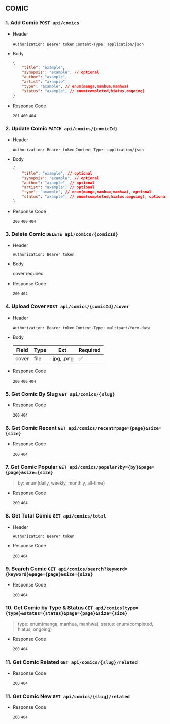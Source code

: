 ## COMIC

### 1. Add Comic `POST api/comics`

- Header

    `Authorization: Bearer token`
    `Content-Type: application/json`

- Body

    ```json
    {
        "title": "example",
        "synopsis": "example", // optional
        "author": "axample",
        "artist": "axample",
        "type": "axample", // enum(manga,manhua,manhwa)
        "status": "axample", // enum(completed,hiatus,ongoing)
    }
    ```

- Response Code

    `201` `400` `404`

### 2. Update Comic `PATCH api/comics/{comicId}`

- Header

    `Authorization: Bearer token`
    `Content-Type: application/json`

- Body

    ```json
    {
        "title": "example", // optional
        "synopsis": "example", // optional
        "author": "axample", // optional
        "artist": "axample", // optional
        "type": "axample", // enum(manga,manhua,manhwa), optional
        "status": "axample", // enum(completed,hiatus,ongoing), optional
    }
    ```

- Response Code

    `200` `400` `404`

### 3. Delete Comic `DELETE api/comics/{comicId}`

- Header

    `Authorization: Bearer token`

- Body

    cover required

- Response Code

    `200` `404`

### 4. Upload Cover `POST api/comics/{comicId}/cover`

- Header

    `Authorization: Bearer token`
    `Content-Type: multipart/form-data`

- Body

    | Field | Type | Ext       | Required |
    |-------|------|-----------|----------|
    |cover  | file | .jpg, .png| ✅       |

- Response Code

    `200` `400` `404`

### 5. Get Comic By Slug `GET api/comics/{slug}`

- Response Code

    `200` `404`

### 6. Get Comic Recent `GET api/comics/recent?page={page}&size={size}`

- Response Code

    `200` `404`

### 7. Get Comic Popular `GET api/comics/popular?by={by}&page={page}&size={size}` <!--- SKIP DULU -->

> by: enum(daily, weekly, monthly, all-time)

- Response Code

    `200` `404`

### 8. Get Total Comic `GET api/comics/total`

- Header

    `Authorization: Bearer token`

- Response Code

    `200` `404`

### 9. Search Comic `GET api/comics/search?keyword={keyword}&page={page}&size={size}`
    
- Response Code

    `200` `404`

### 10. Get Comic by Type & Status `GET api/comics?type={type}&status={status}&page={page}&size={size}`

> type: enum(manga, manhua, manhwa), status: enum(completed, hiatus, ongoing)
    
- Response Code

    `200` `404`

### 11. Get Comic Related `GET api/comics/{slug}/related`
    
- Response Code

    `200` `404`

### 11. Get Comic New `GET api/comics/{slug}/related`
    
- Response Code

    `200` `404`